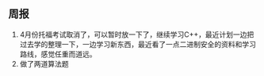 ## 周报

1. 4月份托福考试取消了，可以暂时放一下了，继续学习C++，最近计划一边把过去学的整理一下，一边学习新东西，最近看了一点二进制安全的资料和学习路线，感觉任重而道远。
2. 做了两道算法题